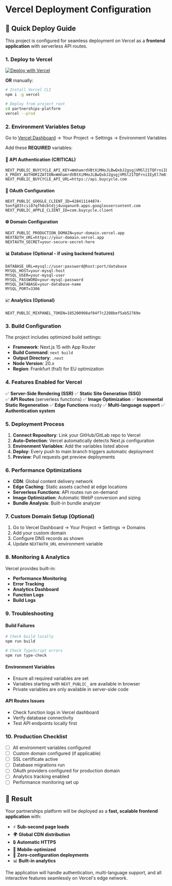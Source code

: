 # Vercel Deployment Configuration

## 🚀 Quick Deploy Guide

This project is configured for seamless deployment on Vercel as a **frontend application** with serverless API routes.

### 1. Deploy to Vercel

[![Deploy with Vercel](https://vercel.com/button)](https://vercel.com/new/clone?repository-url=https://github.com/YOUR_USERNAME/partnerships-platform)

**OR** manually:

```bash
# Install Vercel CLI
npm i -g vercel

# Deploy from project root
cd partnerships-platform
vercel --prod
```

### 2. Environment Variables Setup

Go to [Vercel Dashboard](https://vercel.com/dashboard) → Your Project → Settings → Environment Variables

Add these **REQUIRED** variables:

#### 🔑 **API Authentication (CRITICAL)**
```
NEXT_PUBLIC_BUYCYCLE_API_KEY=WmhamrdVBtXiMHoJLBwQxbJ2gsgjVMSl21TQFrniIEyEl7m0iZKp43HhOUh8IiJS
X_PROXY_AUTHORIZATION=WmhamrdVBtXiMHoJLBwQxbJ2gsgjVMSl21TQFrniIEyEl7m0iZKp43HhOUh8IiJS
NEXT_PUBLIC_BUYCYCLE_API_URL=https://api.buycycle.com
```

#### 🔐 **OAuth Configuration**
```
NEXT_PUBLIC_GOOGLE_CLIENT_ID=428411144874-5onfg83tcii07qfh8cbtdjj4uuqanun9.apps.googleusercontent.com
NEXT_PUBLIC_APPLE_CLIENT_ID=com.buycycle.client
```

#### 🌐 **Domain Configuration**
```
NEXT_PUBLIC_PRODUCTION_DOMAIN=your-domain.vercel.app
NEXTAUTH_URL=https://your-domain.vercel.app
NEXTAUTH_SECRET=your-secure-secret-here
```

#### 📊 **Database (Optional - if using backend features)**
```
DATABASE_URL=mysql://user:password@host:port/database
MYSQL_HOST=your-mysql-host
MYSQL_USER=your-mysql-user
MYSQL_PASSWORD=your-mysql-password
MYSQL_DATABASE=your-database-name
MYSQL_PORT=3306
```

#### 📈 **Analytics (Optional)**
```
NEXT_PUBLIC_MIXPANEL_TOKEN=185200908af84f7c2208bef5ab52769e
```

### 3. Build Configuration

The project includes optimized build settings:

- **Framework**: Next.js 15 with App Router
- **Build Command**: `next build`
- **Output Directory**: `.next`
- **Node Version**: 20.x
- **Region**: Frankfurt (fra1) for EU optimization

### 4. Features Enabled for Vercel

✅ **Server-Side Rendering (SSR)**
✅ **Static Site Generation (SSG)**  
✅ **API Routes** (serverless functions)
✅ **Image Optimization**
✅ **Incremental Static Regeneration**
✅ **Edge Functions** ready
✅ **Multi-language support**
✅ **Authentication system**

### 5. Deployment Process

1. **Connect Repository**: Link your GitHub/GitLab repo to Vercel
2. **Auto-Detection**: Vercel automatically detects Next.js configuration
3. **Environment Variables**: Add the variables listed above
4. **Deploy**: Every push to main branch triggers automatic deployment
5. **Preview**: Pull requests get preview deployments

### 6. Performance Optimizations

- **CDN**: Global content delivery network
- **Edge Caching**: Static assets cached at edge locations
- **Serverless Functions**: API routes run on-demand
- **Image Optimization**: Automatic WebP conversion and sizing
- **Bundle Analysis**: Built-in bundle analyzer

### 7. Custom Domain Setup (Optional)

1. Go to Vercel Dashboard → Your Project → Settings → Domains
2. Add your custom domain
3. Configure DNS records as shown
4. Update `NEXTAUTH_URL` environment variable

### 8. Monitoring & Analytics

Vercel provides built-in:
- **Performance Monitoring**
- **Error Tracking**  
- **Analytics Dashboard**
- **Function Logs**
- **Build Logs**

### 9. Troubleshooting

#### Build Failures
```bash
# Check build locally
npm run build

# Check TypeScript errors
npm run type-check
```

#### Environment Variables
- Ensure all required variables are set
- Variables starting with `NEXT_PUBLIC_` are available in browser
- Private variables are only available in server-side code

#### API Routes Issues
- Check function logs in Vercel dashboard
- Verify database connectivity
- Test API endpoints locally first

### 10. Production Checklist

- [ ] All environment variables configured
- [ ] Custom domain configured (if applicable)
- [ ] SSL certificate active
- [ ] Database migrations run
- [ ] OAuth providers configured for production domain
- [ ] Analytics tracking enabled
- [ ] Performance monitoring set up

## 🎯 Result

Your partnerships platform will be deployed as a **fast, scalable frontend application** with:

- ⚡ **Sub-second page loads**
- 🌍 **Global CDN distribution**
- 🔒 **Automatic HTTPS**
- 📱 **Mobile-optimized**
- 🔧 **Zero-configuration deployments**
- 📊 **Built-in analytics**

The application will handle authentication, multi-language support, and all interactive features seamlessly on Vercel's edge network.
